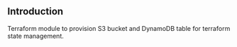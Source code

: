 ## Introduction
Terraform module to provision S3 bucket and DynamoDB table for terraform state management.

<!-- BEGIN_TF_DOCS -->
<!-- END_TF_DOCS -->
